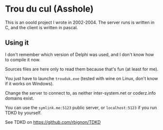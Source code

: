 Trou du cul (Asshole)
=====================

This is an ooold project I wrote in 2002-2004. The server runs is written in C, and the client is written in pascal.

Using it
--------

I don't remember which version of Delphi was used, and I don't know how to compile it now.

Sources files are here only to read them because that's fun (at least for me).

You just have to launche `trouduk.exe` (tested with wine on Linux, don't know if it works on Windows).

Change the server to connect to, as neither inter-system.net or coderz.info domains exist.

You can use the `symlink.me:5123` public server, or `localhost:5123` if you run TDKD by yourself.

See TDKD on https://github.com/rbignon/TDKD
